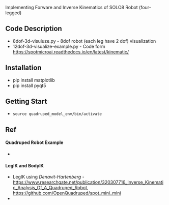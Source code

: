 Implementing Forware and Inverse Kinematics of SOLO8 Robot (four-legged)
## Code Description
- 8dof-3d-visuluze.py - 8dof robot (each leg have 2 dof) visualization
- 12dof-3d-visualize-example.py - Code form https://spotmicroai.readthedocs.io/en/latest/kinematic/
## Installation
- pip install matplotlib
- pip install pyqt5
## Getting Start
- ``source quadruped_model_env/bin/activate``
## Ref
#### Quadruped Robot Example
- 
#### LegIK and BodyIK
- LegIK using *Denavit-Hartenberg* - https://www.researchgate.net/publication/320307716_Inverse_Kinematic_Analysis_Of_A_Quadruped_Robot, https://github.com/OpenQuadruped/spot_mini_mini
- 